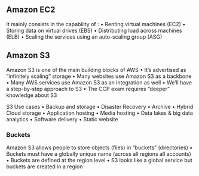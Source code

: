 ## Amazon EC2

It mainly consists in the capability of :
• Renting virtual machines (EC2)
• Storing data on virtual drives (EBS)
• Distributing load across machines (ELB)
• Scaling the services using an auto-scaling group (ASG)


## Amazon S3

Amazon S3 is one of the main building blocks of AWS
• It’s advertised as ”infinitely scaling” storage
• Many websites use Amazon S3 as a backbone
• Many AWS services use Amazon S3 as an integration as well
• We’ll have a step-by-step approach to S3
• The CCP exam requires “deeper” knowledge about S3


S3 Use cases • Backup and storage • Disaster Recovery • Archive • Hybrid Cloud storage • Application hosting • Media hosting • Data lakes & big data analytics • Software delivery • Static website

### Buckets
Amazon S3 allows people to store objects (files) in “buckets” (directories)
• Buckets must have a globally unique name (across all regions all accounts)
• Buckets are defined at the region level
• S3 looks like a global service but buckets are created in a region